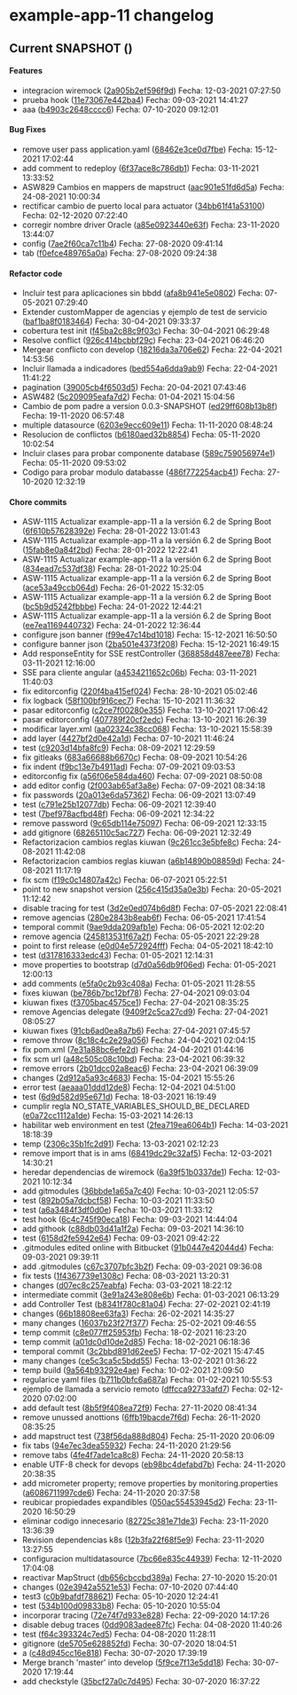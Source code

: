 # example-app-11 changelog

## Current SNAPSHOT ()


#### Features

 -  integracion wiremock ([2a905b2ef596f9d](https://git.santalucia.net/projects/amssrv/repos/example-app-11/commits/2a905b2ef596f9d52961585132a4bdf34a47faa7))
   Fecha: 12-03-2021 07:27:50
 -  prueba hook ([11e73067e442ba4](https://git.santalucia.net/projects/amssrv/repos/example-app-11/commits/11e73067e442ba4391f14dfbcb7c20fef3c25499))
   Fecha: 09-03-2021 14:41:27
 -  aaa ([b4903c2648cccc6](https://git.santalucia.net/projects/amssrv/repos/example-app-11/commits/b4903c2648cccc641cb00a61a1e5097a33e9ef42))
   Fecha: 07-10-2020 09:12:01

#### Bug Fixes

 -  remove user pass application.yaml ([68462e3ce0d7fbe](https://git.santalucia.net/projects/amssrv/repos/example-app-11/commits/68462e3ce0d7fbe63ea57234fd9ce1f5fb3c54c6))
    Fecha: 15-12-2021 17:02:44
 -  add comment to redeploy ([6f37ace8c786db1](https://git.santalucia.net/projects/amssrv/repos/example-app-11/commits/6f37ace8c786db14e027b4b2fe7c574fb760c319))
    Fecha: 03-11-2021 13:33:52
 -  ASW829 Cambios en mappers de mapstruct ([aac901e51fd6d5a](https://git.santalucia.net/projects/amssrv/repos/example-app-11/commits/aac901e51fd6d5af086c559ce6dc794b68b120a6))
    Fecha: 24-08-2021 10:00:34
 -  rectificar cambio de puerto local para actuator ([34bb61f41a53100](https://git.santalucia.net/projects/amssrv/repos/example-app-11/commits/34bb61f41a5310024f6e17ccef77e3a2420f91bb))
    Fecha: 02-12-2020 07:22:40
 -  corregir nombre driver Oracle ([a85e0923440e63f](https://git.santalucia.net/projects/amssrv/repos/example-app-11/commits/a85e0923440e63f22781aed907017e459bd10776))
    Fecha: 23-11-2020 13:44:07
 -  config ([7ae2f60ca7c11b4](https://git.santalucia.net/projects/amssrv/repos/example-app-11/commits/7ae2f60ca7c11b422a7ed6b30d5b1d4c30e96809))
    Fecha: 27-08-2020 09:41:14
 -  tab ([f0efce489765a0a](https://git.santalucia.net/projects/amssrv/repos/example-app-11/commits/f0efce489765a0a078103908e69999152858cf24))
    Fecha: 27-08-2020 09:24:38

#### Refactor code

 -  Incluir test para aplicaciones sin bbdd ([afa8b941e5e0802](https://git.santalucia.net/projects/amssrv/repos/example-app-11/commits/afa8b941e5e0802060e55acbb0400d85c09f26ae))
 		Fecha: 07-05-2021 07:29:40
 -  Extender customMapper de agencias y ejemplo de test de servicio ([baf1ba8f0183464](https://git.santalucia.net/projects/amssrv/repos/example-app-11/commits/baf1ba8f01834641a5006340171d9bd3703a484c))
 		Fecha: 30-04-2021 09:33:37
 -  cobertura test init ([f45ba2c88c9f03c](https://git.santalucia.net/projects/amssrv/repos/example-app-11/commits/f45ba2c88c9f03c7fd17f03868b31ac9009a78c4))
 		Fecha: 30-04-2021 06:29:48
 -  Resolve conflict ([926c414bcbbf29c](https://git.santalucia.net/projects/amssrv/repos/example-app-11/commits/926c414bcbbf29c760f138fc043aa26ad1bef063))
 		Fecha: 23-04-2021 06:46:20
 -  Mergear conflicto con develop ([18216da3a706e62](https://git.santalucia.net/projects/amssrv/repos/example-app-11/commits/18216da3a706e627b7f7dc2c147eb29823c68582))
 		Fecha: 22-04-2021 14:53:56
 -  Incluir llamada a indicadores ([bed554a6dda9ab9](https://git.santalucia.net/projects/amssrv/repos/example-app-11/commits/bed554a6dda9ab9bb3e6b41f2a0b04bda72b0b3a))
 		Fecha: 22-04-2021 11:41:22
 -  pagination ([39005cb4f6503d5](https://git.santalucia.net/projects/amssrv/repos/example-app-11/commits/39005cb4f6503d539133943eda208b210ddd992a))
 		Fecha: 20-04-2021 07:43:46
 -  ASW482 ([5c209095eafa7d2](https://git.santalucia.net/projects/amssrv/repos/example-app-11/commits/5c209095eafa7d2e0e1eea68d34c973866cd08de))
 		Fecha: 01-04-2021 15:04:56
 -  Cambio de pom padre a version 0.0.3-SNAPSHOT ([ed29ff608b13b8f](https://git.santalucia.net/projects/amssrv/repos/example-app-11/commits/ed29ff608b13b8f8052f78dfef647f0152c5f4e5))
 		Fecha: 19-11-2020 06:57:48
 -  multiple datasource ([6203e9ecc609e11](https://git.santalucia.net/projects/amssrv/repos/example-app-11/commits/6203e9ecc609e11723c318807a6639829ed49dec))
 		Fecha: 11-11-2020 08:48:24
 -  Resolucion de conflictos ([b6180aed32b8854](https://git.santalucia.net/projects/amssrv/repos/example-app-11/commits/b6180aed32b8854270582b327e411c060565dfa5))
 		Fecha: 05-11-2020 10:02:54
 -  Incluir clases para probar componente database ([589c759056974e1](https://git.santalucia.net/projects/amssrv/repos/example-app-11/commits/589c759056974e1592756fed0fe10e9a141bf4a5))
 		Fecha: 05-11-2020 09:53:02
 -  Codigo para probar modulo databasse ([486f772254acb41](https://git.santalucia.net/projects/amssrv/repos/example-app-11/commits/486f772254acb419098b3aca20de305ccdfc4220))
 		Fecha: 27-10-2020 12:32:19

#### Chore commits

 -  ASW-1115 Actualizar example-app-11 a la versión 6.2 de Spring Boot ([6f610b57628392e](https://git.santalucia.net/projects/amssrv/repos/example-app-11/commits/6f610b57628392eacd74e330a473edfa31bbfb35))
 		Fecha: 28-01-2022 13:01:43
 -  ASW-1115 Actualizar example-app-11 a la versión 6.2 de Spring Boot ([15fab8e0a84f2bd](https://git.santalucia.net/projects/amssrv/repos/example-app-11/commits/15fab8e0a84f2bd053b4ec94df18f2b416a18834))
 		Fecha: 28-01-2022 12:22:41
 -  ASW-1115 Actualizar example-app-11 a la versión 6.2 de Spring Boot ([834ead7c537df38](https://git.santalucia.net/projects/amssrv/repos/example-app-11/commits/834ead7c537df389758cd2cbe614adffa53c1ec0))
 		Fecha: 28-01-2022 10:25:04
 -  ASW-1115 Actualizar example-app-11 a la versión 6.2 de Spring Boot ([ace53a49ccb064d](https://git.santalucia.net/projects/amssrv/repos/example-app-11/commits/ace53a49ccb064d30e8a787b72cb3be50c504d99))
 		Fecha: 26-01-2022 15:32:05
 -  ASW-1115 Actualizar example-app-11 a la versión 6.2 de Spring Boot ([bc5b9d5242fbbbe](https://git.santalucia.net/projects/amssrv/repos/example-app-11/commits/bc5b9d5242fbbbe993a10b6442168fd6012a7049))
 		Fecha: 24-01-2022 12:44:21
 -  ASW-1115 Actualizar example-app-11 a la versión 6.2 de Spring Boot ([ee7ea1169440732](https://git.santalucia.net/projects/amssrv/repos/example-app-11/commits/ee7ea1169440732c80932903fcf962de38b1cb04))
 		Fecha: 24-01-2022 12:36:44
 -  configure json banner ([f99e47c14bd1018](https://git.santalucia.net/projects/amssrv/repos/example-app-11/commits/f99e47c14bd10186ca3f21d4aaa2bf0e7eb20be6))
 		Fecha: 15-12-2021 16:50:50
 -  configure banner json ([2ba501e4373f208](https://git.santalucia.net/projects/amssrv/repos/example-app-11/commits/2ba501e4373f208ec8d4ea416e5989f827f0189b))
 		Fecha: 15-12-2021 16:49:15
 -  Add responseEntity for SSE restController ([368858d487eee78](https://git.santalucia.net/projects/amssrv/repos/example-app-11/commits/368858d487eee780a9a50e372291c0e46266119b))
 		Fecha: 03-11-2021 12:16:00
 -  SSE para cliente angular ([a4534211652c06b](https://git.santalucia.net/projects/amssrv/repos/example-app-11/commits/a4534211652c06bbe54d39c6c0356838bf2b91da))
 		Fecha: 03-11-2021 11:40:03
 -  fix editorconfig ([220f4ba415ef024](https://git.santalucia.net/projects/amssrv/repos/example-app-11/commits/220f4ba415ef0241edbd801bafcac2586918e356))
 		Fecha: 28-10-2021 05:02:46
 -  fix logback ([58f100bf916cec7](https://git.santalucia.net/projects/amssrv/repos/example-app-11/commits/58f100bf916cec780fc8e91a75e3206a8fc941d1))
 		Fecha: 15-10-2021 11:36:32
 -  pasar editorconfig ([c2ce7f00280e355](https://git.santalucia.net/projects/amssrv/repos/example-app-11/commits/c2ce7f00280e35594e1719bc2b5b5648514d7652))
 		Fecha: 13-10-2021 17:06:42
 -  pasar editorconfig ([407789f20cf2edc](https://git.santalucia.net/projects/amssrv/repos/example-app-11/commits/407789f20cf2edc5ea6877b9dacec83f860f0977))
 		Fecha: 13-10-2021 16:26:39
 -  modificar layer.xml ([aa02324c38cc068](https://git.santalucia.net/projects/amssrv/repos/example-app-11/commits/aa02324c38cc068173337568dc4f63ffac176461))
 		Fecha: 13-10-2021 15:58:39
 -  add layer ([4427bf2d0e42a1d](https://git.santalucia.net/projects/amssrv/repos/example-app-11/commits/4427bf2d0e42a1d33c4e5b13dad5d7b54d9d943c))
 		Fecha: 07-10-2021 11:46:24
 -  test ([c9203d14bfa8fc9](https://git.santalucia.net/projects/amssrv/repos/example-app-11/commits/c9203d14bfa8fc9cf05f6386a915dd6941b2dc5c))
 		Fecha: 08-09-2021 12:29:59
 -  fix gitleaks ([683a66688b6670c](https://git.santalucia.net/projects/amssrv/repos/example-app-11/commits/683a66688b6670c34041a9e09aa787ce323b9f9a))
 		Fecha: 08-09-2021 10:54:26
 -  fix indent ([f9bc13e7b4911ad](https://git.santalucia.net/projects/amssrv/repos/example-app-11/commits/f9bc13e7b4911adb1656bd8526c67a65582573ff))
 		Fecha: 07-09-2021 09:03:53
 -  editorconfig fix ([a56f06e584da460](https://git.santalucia.net/projects/amssrv/repos/example-app-11/commits/a56f06e584da460213cabaa4566bff663e7a057e))
 		Fecha: 07-09-2021 08:50:08
 -  add editor config ([2f003ab65af3a8e](https://git.santalucia.net/projects/amssrv/repos/example-app-11/commits/2f003ab65af3a8e7b266cccca2a4df309ca04366))
 		Fecha: 07-09-2021 08:34:18
 -  fix passwords ([20a013e6da57362](https://git.santalucia.net/projects/amssrv/repos/example-app-11/commits/20a013e6da573624efcc8739b431b94d6bc82630))
 		Fecha: 06-09-2021 13:07:49
 -  test ([c791e25b12077db](https://git.santalucia.net/projects/amssrv/repos/example-app-11/commits/c791e25b12077db5272315e3043dfa98ffa5082c))
 		Fecha: 06-09-2021 12:39:40
 -  test ([7bef978acfbd48f](https://git.santalucia.net/projects/amssrv/repos/example-app-11/commits/7bef978acfbd48f44d0a5611ea1026e26bfb7938))
 		Fecha: 06-09-2021 12:34:22
 -  remove password ([9c65db114e75097](https://git.santalucia.net/projects/amssrv/repos/example-app-11/commits/9c65db114e75097929a35ca185604339293e2960))
 		Fecha: 06-09-2021 12:33:15
 -  add gitignore ([68265110c5ac727](https://git.santalucia.net/projects/amssrv/repos/example-app-11/commits/68265110c5ac727d67f3a0fa2e25cb2ebb9bd658))
 		Fecha: 06-09-2021 12:32:49
 -  Refactorizacion cambios reglas kiuwan ([9c261cc3e5bfe8c](https://git.santalucia.net/projects/amssrv/repos/example-app-11/commits/9c261cc3e5bfe8c5ae4f784e146acaa3fdbacbe0))
 		Fecha: 24-08-2021 11:42:08
 -  Refactorizacion cambios reglas kiuwan ([a6b14890b08859d](https://git.santalucia.net/projects/amssrv/repos/example-app-11/commits/a6b14890b08859d556c8d47e48118140bbb166c1))
 		Fecha: 24-08-2021 11:17:19
 -  fix scm ([f19c0c14807a42c](https://git.santalucia.net/projects/amssrv/repos/example-app-11/commits/f19c0c14807a42c466587983bb5e9030b63706d1))
 		Fecha: 06-07-2021 05:22:51
 -  point to new snapshot version ([256c415d35a0e3b](https://git.santalucia.net/projects/amssrv/repos/example-app-11/commits/256c415d35a0e3bf6ae8581c934af78052c40d40))
 		Fecha: 20-05-2021 11:12:42
 -  disable tracing for test ([3d2e0ed074b6d8f](https://git.santalucia.net/projects/amssrv/repos/example-app-11/commits/3d2e0ed074b6d8f34ddb4a30430a3aa267a52a79))
 		Fecha: 07-05-2021 22:08:41
 -  remove agencias ([280e2843b8eab6f](https://git.santalucia.net/projects/amssrv/repos/example-app-11/commits/280e2843b8eab6fbd3e71909b28ab666737e9f60))
 		Fecha: 06-05-2021 17:41:54
 -  temporal commit ([9ae9dda209afb1e](https://git.santalucia.net/projects/amssrv/repos/example-app-11/commits/9ae9dda209afb1e48033f42fdec448a8c2f823d9))
 		Fecha: 06-05-2021 12:02:20
 -  remove agencia ([245813531f67a2f](https://git.santalucia.net/projects/amssrv/repos/example-app-11/commits/245813531f67a2fc1b0aa1876286ab8d1a456f30))
 		Fecha: 05-05-2021 22:29:28
 -  point to first release ([e0d04e572924fff](https://git.santalucia.net/projects/amssrv/repos/example-app-11/commits/e0d04e572924fff22a780584cc7b6cf12ae77e93))
 		Fecha: 04-05-2021 18:42:10
 -  test ([d317816333edc43](https://git.santalucia.net/projects/amssrv/repos/example-app-11/commits/d317816333edc438d1428421f7f8f1c3934b40b7))
 		Fecha: 01-05-2021 12:14:31
 -  move properties to bootstrap ([d7d0a56db9f06ed](https://git.santalucia.net/projects/amssrv/repos/example-app-11/commits/d7d0a56db9f06ed10301b45491b5a51a88bd6dad))
 		Fecha: 01-05-2021 12:00:13
 -  add comments ([e5fa0c2b93c408a](https://git.santalucia.net/projects/amssrv/repos/example-app-11/commits/e5fa0c2b93c408aa02e824fb900347fcafc24a2f))
 		Fecha: 01-05-2021 11:28:55
 -  fixes kiuwan ([be786b7bc12bf78](https://git.santalucia.net/projects/amssrv/repos/example-app-11/commits/be786b7bc12bf783160e1a0c08ebb68536610f61))
 		Fecha: 27-04-2021 09:03:04
 -  kiuwan fixes ([f3705bac4575ce1](https://git.santalucia.net/projects/amssrv/repos/example-app-11/commits/f3705bac4575ce18cf22608e2604e0cf813c0fe6))
 		Fecha: 27-04-2021 08:35:25
 -  remove Agencias delegate ([9409f2c5ca27cd9](https://git.santalucia.net/projects/amssrv/repos/example-app-11/commits/9409f2c5ca27cd977a19c8b4ae0928b2c2f62441))
 		Fecha: 27-04-2021 08:05:27
 -  kiuwan fixes ([91cb6ad0ea8a7b6](https://git.santalucia.net/projects/amssrv/repos/example-app-11/commits/91cb6ad0ea8a7b6ea2f3276fdc672fede1f5d27b))
 		Fecha: 27-04-2021 07:45:57
 -  remove throw ([8c18c4c2e29a056](https://git.santalucia.net/projects/amssrv/repos/example-app-11/commits/8c18c4c2e29a05675ad3e4f1c727e72ab6f620cd))
 		Fecha: 24-04-2021 02:04:15
 -  fix pom.xml ([7e31a88bc6efe2d](https://git.santalucia.net/projects/amssrv/repos/example-app-11/commits/7e31a88bc6efe2df0431d0545f642f1712d3dac8))
 		Fecha: 24-04-2021 01:44:16
 -  fix scm url ([a48c505c08c10bd](https://git.santalucia.net/projects/amssrv/repos/example-app-11/commits/a48c505c08c10bdf69dbe015276170c2ef6d5f0a))
 		Fecha: 23-04-2021 06:39:32
 -  remove errors ([2b01dcc02a8eac6](https://git.santalucia.net/projects/amssrv/repos/example-app-11/commits/2b01dcc02a8eac6bcb92e8c41a248756486bae48))
 		Fecha: 23-04-2021 06:39:09
 -  changes ([2d912a5a93c4683](https://git.santalucia.net/projects/amssrv/repos/example-app-11/commits/2d912a5a93c468339b587e08fa029e13ad9eb50c))
 		Fecha: 15-04-2021 15:55:26
 -  error test ([aeaaa01ddd12de8](https://git.santalucia.net/projects/amssrv/repos/example-app-11/commits/aeaaa01ddd12de8e257f39084cb37aeca966f55a))
 		Fecha: 12-04-2021 04:51:00
 -  test ([6d9d582d95e671d](https://git.santalucia.net/projects/amssrv/repos/example-app-11/commits/6d9d582d95e671d4c831375755f1c47e84a277bb))
 		Fecha: 18-03-2021 16:19:49
 -  cumplir regla NO_STATE_VARIABLES_SHOULD_BE_DECLARED ([e0a72cc1112a1de](https://git.santalucia.net/projects/amssrv/repos/example-app-11/commits/e0a72cc1112a1de08a589f4b17760ef53e04e38c))
 		Fecha: 15-03-2021 14:26:13
 -  habilitar web environment en test ([2fea719ea6064b1](https://git.santalucia.net/projects/amssrv/repos/example-app-11/commits/2fea719ea6064b1607101e99aa8cacdafd699b01))
 		Fecha: 14-03-2021 18:18:39
 -  temp ([2306c35b1fc2d91](https://git.santalucia.net/projects/amssrv/repos/example-app-11/commits/2306c35b1fc2d916b8db51b4df937dd1977f1810))
 		Fecha: 13-03-2021 02:12:23
 -  remove import that is in ams ([68419dc29c32af5](https://git.santalucia.net/projects/amssrv/repos/example-app-11/commits/68419dc29c32af597ded632b28750186f6e6fa95))
 		Fecha: 12-03-2021 14:30:21
 -  heredar dependencias de wiremock ([6a39f51b0337de1](https://git.santalucia.net/projects/amssrv/repos/example-app-11/commits/6a39f51b0337de11fa1840a60e958753ba1ea925))
 		Fecha: 12-03-2021 10:12:34
 -  add gitmodules ([36bbde1a65a7c40](https://git.santalucia.net/projects/amssrv/repos/example-app-11/commits/36bbde1a65a7c40e768e4c83d6dc7f4207c05c70))
 		Fecha: 10-03-2021 12:05:57
 -  test ([892b05a7dcbcf58](https://git.santalucia.net/projects/amssrv/repos/example-app-11/commits/892b05a7dcbcf585ade1b313b5ade5f3c21fc1c2))
 		Fecha: 10-03-2021 11:33:50
 -  test ([a6a3484f3df0d0e](https://git.santalucia.net/projects/amssrv/repos/example-app-11/commits/a6a3484f3df0d0e996bceb2670b955c6ea5bbe26))
 		Fecha: 10-03-2021 11:33:12
 -  test hook ([6c4c745f90eca18](https://git.santalucia.net/projects/amssrv/repos/example-app-11/commits/6c4c745f90eca186c3664c5a981f6458e966911a))
 		Fecha: 09-03-2021 14:44:04
 -  add githook ([c88db03d41a1f2a](https://git.santalucia.net/projects/amssrv/repos/example-app-11/commits/c88db03d41a1f2ab63da1d71debf877977d1fce2))
 		Fecha: 09-03-2021 14:36:10
 -  test ([6158d2fe5942e64](https://git.santalucia.net/projects/amssrv/repos/example-app-11/commits/6158d2fe5942e646d4839b664f7274c5749adf69))
 		Fecha: 09-03-2021 09:42:22
 -  .gitmodules edited online with Bitbucket ([91b0447e42044d4](https://git.santalucia.net/projects/amssrv/repos/example-app-11/commits/91b0447e42044d400f03ce63d17af38a6d2b70af))
 		Fecha: 09-03-2021 09:39:11
 -  add .gitmodules ([c67c3707bfc3b2f](https://git.santalucia.net/projects/amssrv/repos/example-app-11/commits/c67c3707bfc3b2f443c3cbda986154c3f15f17d7))
 		Fecha: 09-03-2021 09:36:08
 -  fix tests ([1f4367739e1308c](https://git.santalucia.net/projects/amssrv/repos/example-app-11/commits/1f4367739e1308ccf5ff9b16585c2aa11966e664))
 		Fecha: 08-03-2021 13:20:31
 -  changes ([d07ec8c257eabfa](https://git.santalucia.net/projects/amssrv/repos/example-app-11/commits/d07ec8c257eabfad6b62367e7401d12dcff79479))
 		Fecha: 03-03-2021 18:22:12
 -  intermediate commit ([3e91a243e808e6b](https://git.santalucia.net/projects/amssrv/repos/example-app-11/commits/3e91a243e808e6b336148b6fb54d578f5ea03ec5))
 		Fecha: 01-03-2021 06:13:29
 -  add Controller Test ([b8341f780c81a04](https://git.santalucia.net/projects/amssrv/repos/example-app-11/commits/b8341f780c81a04633c9a77332811dd12123d605))
 		Fecha: 27-02-2021 02:41:19
 -  changes ([66b18808ee63fa3](https://git.santalucia.net/projects/amssrv/repos/example-app-11/commits/66b18808ee63fa39572f4384df9936e65b9acda0))
 		Fecha: 26-02-2021 14:35:27
 -  many changes ([16037b23f27f377](https://git.santalucia.net/projects/amssrv/repos/example-app-11/commits/16037b23f27f37782b582e4faf82629923a1af79))
 		Fecha: 25-02-2021 09:46:55
 -  temp commit ([c8e077ff25953fb](https://git.santalucia.net/projects/amssrv/repos/example-app-11/commits/c8e077ff25953fb3dfb903d375db7f7807401d88))
 		Fecha: 18-02-2021 16:23:20
 -  temp commit ([a01dc0d10de2d85](https://git.santalucia.net/projects/amssrv/repos/example-app-11/commits/a01dc0d10de2d85f76bf1d53cfe10e94882ca57d))
 		Fecha: 18-02-2021 06:18:36
 -  temporal commit ([3c2bbd891d62ee5](https://git.santalucia.net/projects/amssrv/repos/example-app-11/commits/3c2bbd891d62ee5a6a2e037c992472ac1735805f))
 		Fecha: 17-02-2021 15:47:45
 -  many changes ([ce5c3ca5c5bdd55](https://git.santalucia.net/projects/amssrv/repos/example-app-11/commits/ce5c3ca5c5bdd551fd4c74932b32cdf778f23887))
 		Fecha: 13-02-2021 01:36:22
 -  temp build ([9a564b93292e4ae](https://git.santalucia.net/projects/amssrv/repos/example-app-11/commits/9a564b93292e4aec4cf380c1f1b6c23a11d92be7))
 		Fecha: 10-02-2021 21:09:50
 -  regularice yaml files ([b711b0bfc6a687a](https://git.santalucia.net/projects/amssrv/repos/example-app-11/commits/b711b0bfc6a687a9c660df39b91e5916c02ad2d1))
 		Fecha: 01-02-2021 10:55:53
 -  ejemplo de llamada a servicio remoto ([dffcca92733afd7](https://git.santalucia.net/projects/amssrv/repos/example-app-11/commits/dffcca92733afd75b592e8dec87879acc87c014a))
 		Fecha: 02-12-2020 07:02:00
 -  add default test ([8b5f9f408ea72f9](https://git.santalucia.net/projects/amssrv/repos/example-app-11/commits/8b5f9f408ea72f9bbb3484a2455431efa417f126))
 		Fecha: 27-11-2020 08:41:34
 -  remove unussed anottions ([6ffb19bacde7f6d](https://git.santalucia.net/projects/amssrv/repos/example-app-11/commits/6ffb19bacde7f6df366ac94c536d94de247a271b))
 		Fecha: 26-11-2020 08:35:25
 -  add mapstruct test ([738f56da888d804](https://git.santalucia.net/projects/amssrv/repos/example-app-11/commits/738f56da888d8041459df0c3f4164bc86ecab60a))
 		Fecha: 25-11-2020 20:06:09
 -  fix tabs ([94e7ec3dea55932](https://git.santalucia.net/projects/amssrv/repos/example-app-11/commits/94e7ec3dea55932e478c93da08f10604503d3172))
 		Fecha: 24-11-2020 21:29:56
 -  remove tabs ([4fe4f7ade1ca8c8](https://git.santalucia.net/projects/amssrv/repos/example-app-11/commits/4fe4f7ade1ca8c82cd8f9427e28566e316dfcb3e))
 		Fecha: 24-11-2020 20:58:13
 -  enable UTF-8 check for devops ([eb98bc4defabd7b](https://git.santalucia.net/projects/amssrv/repos/example-app-11/commits/eb98bc4defabd7b209fbd0cffdd1cd23a4ea1a3c))
 		Fecha: 24-11-2020 20:38:35
 -  add micrometer property; remove properties by monitoring.properties ([a6086711997cde6](https://git.santalucia.net/projects/amssrv/repos/example-app-11/commits/a6086711997cde6600fae638f0c38d46a673e2af))
 		Fecha: 24-11-2020 20:37:58
 -  reubicar propiedades expandibles ([050ac55453945d2](https://git.santalucia.net/projects/amssrv/repos/example-app-11/commits/050ac55453945d2892b81b9dd89af9745c89615f))
 		Fecha: 23-11-2020 16:50:29
 -  eliminar codigo innecesario ([82725c381e71de3](https://git.santalucia.net/projects/amssrv/repos/example-app-11/commits/82725c381e71de3ab742edfc989c295eb558b018))
 		Fecha: 23-11-2020 13:36:39
 -  Revision dependencias k8s ([12b3fa22f68f5e9](https://git.santalucia.net/projects/amssrv/repos/example-app-11/commits/12b3fa22f68f5e94b1db9a542a2f5a1be71b3aea))
 		Fecha: 23-11-2020 13:27:55
 -  configuracion multidatasource ([7bc66e835c44939](https://git.santalucia.net/projects/amssrv/repos/example-app-11/commits/7bc66e835c4493995e8363d2906b5810554892ce))
 		Fecha: 12-11-2020 17:04:08
 -  reactivar MapStruct ([db656cbccbd389a](https://git.santalucia.net/projects/amssrv/repos/example-app-11/commits/db656cbccbd389af6624cbc5c1fd3234cf68b980))
 		Fecha: 27-10-2020 15:20:01
 -  changes ([02e3942a5521e53](https://git.santalucia.net/projects/amssrv/repos/example-app-11/commits/02e3942a5521e53eeffb6f22738ab05d14264f6e))
 		Fecha: 07-10-2020 07:44:40
 -  test3 ([c0b9bafdf788621](https://git.santalucia.net/projects/amssrv/repos/example-app-11/commits/c0b9bafdf788621d671ab1cf594af054ec8f9e61))
 		Fecha: 05-10-2020 12:24:41
 -  test ([534b100d09833b8](https://git.santalucia.net/projects/amssrv/repos/example-app-11/commits/534b100d09833b8dd118f6b0c80518fc7942e3c1))
 		Fecha: 05-10-2020 10:55:04
 -  incorporar tracing ([72e74f7d933e828](https://git.santalucia.net/projects/amssrv/repos/example-app-11/commits/72e74f7d933e828475afd67bd9bdac9524b5ec7a))
 		Fecha: 22-09-2020 14:17:26
 -  disable debug traces ([0dd9083adee87fc](https://git.santalucia.net/projects/amssrv/repos/example-app-11/commits/0dd9083adee87fccc76b3e97475af58eabefdd14))
 		Fecha: 04-08-2020 11:40:26
 -  test ([f64c393324c7ed5](https://git.santalucia.net/projects/amssrv/repos/example-app-11/commits/f64c393324c7ed539e5264c0ecff8a6dd924310c))
 		Fecha: 04-08-2020 11:28:11
 -  gitignore ([de5705e628852fd](https://git.santalucia.net/projects/amssrv/repos/example-app-11/commits/de5705e628852fd7620e52b402a33c13e5db547b))
 		Fecha: 30-07-2020 18:04:51
 -  a ([c48d945cc16e818](https://git.santalucia.net/projects/amssrv/repos/example-app-11/commits/c48d945cc16e818a52319eb4841bfaea5ec3f4a8))
 		Fecha: 30-07-2020 17:39:19
 -  Merge branch 'master' into develop ([5f9ce7f13e5dd18](https://git.santalucia.net/projects/amssrv/repos/example-app-11/commits/5f9ce7f13e5dd18dd93414c32b6af92b7010aa7a))
 		Fecha: 30-07-2020 17:19:44
 -  add checkstyle ([35bcf27a0c7d495](https://git.santalucia.net/projects/amssrv/repos/example-app-11/commits/35bcf27a0c7d4953a25387657353dee476738a7e))
 		Fecha: 30-07-2020 16:37:22
